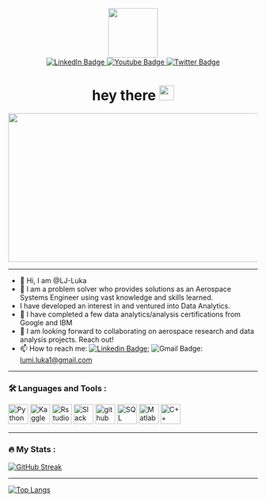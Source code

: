 <div id="header" align="center">
  <img src="https://media.giphy.com/media/M9gbBd9nbDrOTu1Mqx/giphy.gif" width="100"/>
</div>


<div id="badges" align="center">
  <a href="https://www.linkedin.com/in/lumi-luka-9b54b25a/">
    <img src="https://img.shields.io/badge/LinkedIn-blue?style=for-the-badge&logo=linkedin&logoColor=white" alt="LinkedIn Badge"/>
  </a>
  <a href="your-youtube-URL">
    <img src="https://img.shields.io/badge/YouTube-red?style=for-the-badge&logo=youtube&logoColor=white" alt="Youtube Badge"/>
  </a>
  <a href="your-twitter-URL">
    <img src="https://img.shields.io/badge/Twitter-blue?style=for-the-badge&logo=twitter&logoColor=white" alt="Twitter Badge"/>
  </a>
</div>


<img src="https://komarev.com/ghpvc/?username=your-github-LJ-Luka&style=flat-square&color=blue" alt=""/>


<h1 align="center">
  hey there
  <img src="https://media.giphy.com/media/hvRJCLFzcasrR4ia7z/giphy.gif" width="30px"/>
</h1>


<div align="center">
  <img src="https://media.giphy.com/media/dWesBcTLavkZuG35MI/giphy.gif" width="600" height="300"/>
</div>


---
- 👋 Hi, I am @LJ-Luka
- 👀 I am a problem solver who provides solutions as an Aerospace Systems Engineer using vast knowledge and skills learned.
- I have developed an interest in and ventured into Data Analytics.
- 🌱 I have completed a few data analytics/analysis certifications from Google and IBM 
- 💞️ I am looking forward to collaborating on aerospace research and data analysis projects. Reach out! 
- 📫 How to reach me: [![Linkedin Badge](https://img.shields.io/badge/-LinkedIn-blue?style=flat&logo=Linkedin&logoColor=white)](https://www.linkedin.com/in/lumi-luka-9b54b25a/); ![Gmail Badge](https://img.shields.io/badge/Gmail-D14836?style=for-the-badge&logo=gmail&logoColor=white): lumi.luka1@gmail.com


---
### :hammer_and_wrench: Languages and Tools :
<div>
  <img src="https://cdn.jsdelivr.net/gh/devicons/devicon/icons/python/python-original.svg" title="Python" alt="Python" width="40" height="40"/>
  <img src="https://cdn.jsdelivr.net/gh/devicons/devicon/icons/kaggle/kaggle-original.svg" title="Kaggle" alt="Kaggle" width="40" height="40"/>
  <img src="https://cdn.jsdelivr.net/gh/devicons/devicon/icons/rstudio/rstudio-original.svg" title="RStudio"  alt="Rstudio" width="40" height="40"/>
  <img src="https://cdn.jsdelivr.net/gh/devicons/devicon/icons/slack/slack-original.svg" title="Slack" alt="Slack" width="40" height="40"/>
  <img src="https://cdn.jsdelivr.net/gh/devicons/devicon/icons/github/github-original-wordmark.svg" title="github" **alt="github" width="40" height="40"/>
  <img src="https://cdn.jsdelivr.net/gh/devicons/devicon/icons/mysql/mysql-plain-wordmark.svg" title="SQL" **alt="SQL" width="40" height="40"/>
  <img src="https://cdn.jsdelivr.net/gh/devicons/devicon/icons/matlab/matlab-original.svg" title="Matlab" **alt="Matlab" width="40" height="40"/>
  <img src="https://cdn.jsdelivr.net/gh/devicons/devicon/icons/cplusplus/cplusplus-original.svg" title="C++" **alt="C++" width="40" height="40"/>
          
          
          
</div>

---
### :fire: My Stats :
[![GitHub Streak](http://github-readme-streak-stats.herokuapp.com?user=LJ-Luka&theme=dark&background=000000)](https://git.io/streak-stats)

---
[![Top Langs](https://github-readme-stats.vercel.app/api/top-langs/?username=LJ-Luka&layout=compact&theme=vision-friendly-dark)](https://github.com/LJ-Luka/github-readme-stats)

<!---
LJ-Luka/LJ-Luka is a ✨ special ✨ repository because its `README.md` (this file) appears on your GitHub profile.
You can click the Preview link to take a look at your changes.
--->

